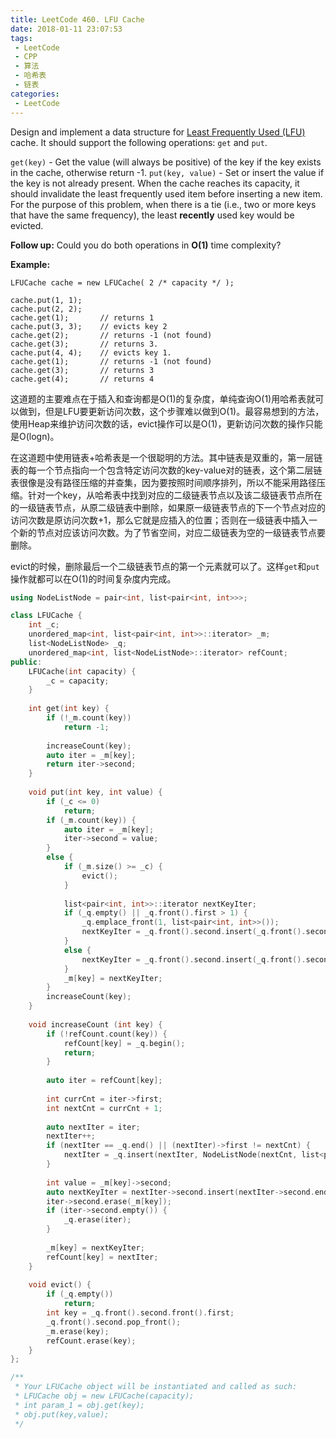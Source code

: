 ```yaml
---
title: LeetCode 460. LFU Cache
date: 2018-01-11 23:07:53
tags:
 - LeetCode
 - CPP
 - 算法
 - 哈希表
 - 链表
categories:
 - LeetCode
---
```


Design and implement a data structure for [Least Frequently Used (LFU)](https://en.wikipedia.org/wiki/Least_frequently_used) cache. It should support the following operations: `get` and `put`.

`get(key)` - Get the value (will always be positive) of the key if the key exists in the cache, otherwise return -1.
`put(key, value)` - Set or insert the value if the key is not already present. When the cache reaches its capacity, it should invalidate the least frequently used item before inserting a new item. For the purpose of this problem, when there is a tie (i.e., two or more keys that have the same frequency), the least **recently** used key would be evicted.

**Follow up:**
Could you do both operations in **O(1)** time complexity?

**Example:**

```
LFUCache cache = new LFUCache( 2 /* capacity */ );

cache.put(1, 1);
cache.put(2, 2);
cache.get(1);       // returns 1
cache.put(3, 3);    // evicts key 2
cache.get(2);       // returns -1 (not found)
cache.get(3);       // returns 3.
cache.put(4, 4);    // evicts key 1.
cache.get(1);       // returns -1 (not found)
cache.get(3);       // returns 3
cache.get(4);       // returns 4
```

<!-- more -->

这道题的主要难点在于插入和查询都是O(1)的复杂度，单纯查询O(1)用哈希表就可以做到，但是LFU要更新访问次数，这个步骤难以做到O(1)。最容易想到的方法，使用Heap来维护访问次数的话，evict操作可以是O(1)，更新访问次数的操作只能是O(logn)。

在这道题中使用链表+哈希表是一个很聪明的方法。其中链表是双重的，第一层链表的每一个节点指向一个包含特定访问次数的key-value对的链表，这个第二层链表很像是没有路径压缩的并查集，因为要按照时间顺序排列，所以不能采用路径压缩。针对一个key，从哈希表中找到对应的二级链表节点以及该二级链表节点所在的一级链表节点，从原二级链表中删除，如果原一级链表节点的下一个节点对应的访问次数是原访问次数+1，那么它就是应插入的位置；否则在一级链表中插入一个新的节点对应该访问次数。为了节省空间，对应二级链表为空的一级链表节点要删除。

evict的时候，删除最后一个二级链表节点的第一个元素就可以了。这样`get`和`put`操作就都可以在O(1)的时间复杂度内完成。

```cpp
using NodeListNode = pair<int, list<pair<int, int>>>;

class LFUCache {
    int _c;
    unordered_map<int, list<pair<int, int>>::iterator> _m;
    list<NodeListNode> _q;
    unordered_map<int, list<NodeListNode>::iterator> refCount;
public:
    LFUCache(int capacity) {
        _c = capacity;
    }
    
    int get(int key) {
        if (!_m.count(key))
            return -1;
        
        increaseCount(key);
        auto iter = _m[key];
        return iter->second;
    }
    
    void put(int key, int value) {
        if (_c <= 0)
            return;
        if (_m.count(key)) {
            auto iter = _m[key];
            iter->second = value;
        }
        else {
            if (_m.size() >= _c) {
                evict();
            }
            
            list<pair<int, int>>::iterator nextKeyIter;
            if (_q.empty() || _q.front().first > 1) {
                _q.emplace_front(1, list<pair<int, int>>());
                nextKeyIter = _q.front().second.insert(_q.front().second.end(), make_pair(key, value));
            }
            else {
                nextKeyIter = _q.front().second.insert(_q.front().second.end(), make_pair(key, value));
            }
            _m[key] = nextKeyIter;
        }
        increaseCount(key);
    }
    
    void increaseCount (int key) {
        if (!refCount.count(key)) {
            refCount[key] = _q.begin();
            return;
        }
        
        auto iter = refCount[key];
        
        int currCnt = iter->first;
        int nextCnt = currCnt + 1;
        
        auto nextIter = iter;
        nextIter++;
        if (nextIter == _q.end() || (nextIter)->first != nextCnt) {
            nextIter = _q.insert(nextIter, NodeListNode(nextCnt, list<pair<int, int>>()));
        }
        
        int value = _m[key]->second;
        auto nextKeyIter = nextIter->second.insert(nextIter->second.end(), make_pair(key, value));
        iter->second.erase(_m[key]);
        if (iter->second.empty()) {
            _q.erase(iter);
        }
        
        _m[key] = nextKeyIter;
        refCount[key] = nextIter;
    }
    
    void evict() {
        if (_q.empty())
            return;
        int key = _q.front().second.front().first;
        _q.front().second.pop_front();
        _m.erase(key);
        refCount.erase(key);
    }
};

/**
 * Your LFUCache object will be instantiated and called as such:
 * LFUCache obj = new LFUCache(capacity);
 * int param_1 = obj.get(key);
 * obj.put(key,value);
 */
```

